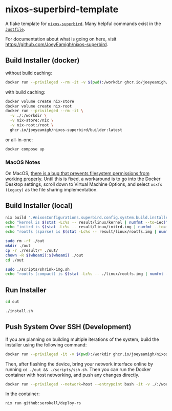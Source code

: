 # nixos-superbird-template

A flake template for [`nixos-superbird`](https://github.com/JoeyEamigh/nixos-superbird). Many helpful commands exist in the [`Justfile`](./Justfile).

For documentation about what is going on here, visit <https://github.com/JoeyEamigh/nixos-superbird>.

## Build Installer (docker)

without build caching:

```sh
docker run --privileged --rm -it -v $(pwd):/workdir ghcr.io/joeyeamigh/nixos-superbird/builder:latest
```

with build caching:

```sh
docker volume create nix-store
docker volume create nix-root
docker run --privileged --rm -it \
  -v ./:/workdir \
  -v nix-store:/nix \
  -v nix-root:/root \
  ghcr.io/joeyeamigh/nixos-superbird/builder:latest
```

or all-in-one:

```sh
docker compose up
```

### MacOS Notes

On MacOS, [there is a bug that prevents filesystem permissions from working properly](https://github.com/docker/for-mac/issues/6243). Until this is fixed, a workaround is to go into the Docker Desktop settings, scroll down to Virtual Machine Options, and select `osxfs (Legacy)` as the file sharing implementation.

<!-- MacOS does not use uid/gid 1000:1000 like Linux does. To make sure permissions work, run the Docker commands with the environment variable `SUPERBIRD_CHOWN` set to your user and group. You can see your user and primary group (usually `staff`) by running the `id` command.

For example:

```sh
docker run -e SUPERBIRD_CHOWN='501:20' --privileged --rm -it -v $(pwd):/workdir ghcr.io/joeyeamigh/nixos-superbird/builder:latest
``` -->

## Build Installer (local)

```sh
nix build '.#nixosConfigurations.superbird.config.system.build.installer' -j$(nproc) --show-trace
echo "kernel is $(stat -Lc%s -- result/linux/kernel | numfmt --to=iec)"
echo "initrd is $(stat -Lc%s -- result/linux/initrd.img | numfmt --to=iec)"
echo "rootfs (sparse) is $(stat -Lc%s -- result/linux/rootfs.img | numfmt --to=iec)"

sudo rm -rf ./out
mkdir ./out
cp -r ./result/* ./out/
chown -R $(whoami):$(whoami) ./out
cd ./out

sudo ./scripts/shrink-img.sh
echo "rootfs (compact) is $(stat -Lc%s -- ./linux/rootfs.img | numfmt --to=iec)"
```

## Run Installer

```sh
cd out

./install.sh
```

## Push System Over SSH (Development)

If you are planning on building multiple iterations of the system, build the installer using the following command:

```sh
docker run --privileged -it -v $(pwd):/workdir ghcr.io/joeyeamigh/nixos-superbird/builder:latest
```

Then, after flashing the device, bring your network interface online by running `cd ./out && ./scripts/ssh.sh`. Then you can run the Docker container with host networking, and push any changes directly.

```sh
docker run --privileged --network=host --entrypoint bash -it -v ./:/workdir ghcr.io/joeyeamigh/nixos-superbird/builder:latest
```

In the container:

```sh
nix run github:serokell/deploy-rs
```
